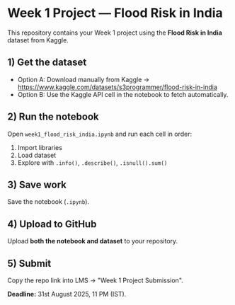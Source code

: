 # Week 1 Project — Flood Risk in India

This repository contains your Week 1 project using the **Flood Risk in India** dataset from Kaggle.

## 1) Get the dataset
- Option A: Download manually from Kaggle → https://www.kaggle.com/datasets/s3programmer/flood-risk-in-india  
- Option B: Use the Kaggle API cell in the notebook to fetch automatically.

## 2) Run the notebook
Open `week1_flood_risk_india.ipynb` and run each cell in order:
1. Import libraries  
2. Load dataset  
3. Explore with `.info()`, `.describe()`, `.isnull().sum()`  

## 3) Save work
Save the notebook (`.ipynb`).

## 4) Upload to GitHub
Upload **both the notebook and dataset** to your repository.

## 5) Submit
Copy the repo link into LMS → "Week 1 Project Submission".

**Deadline:** 31st August 2025, 11 PM (IST).
